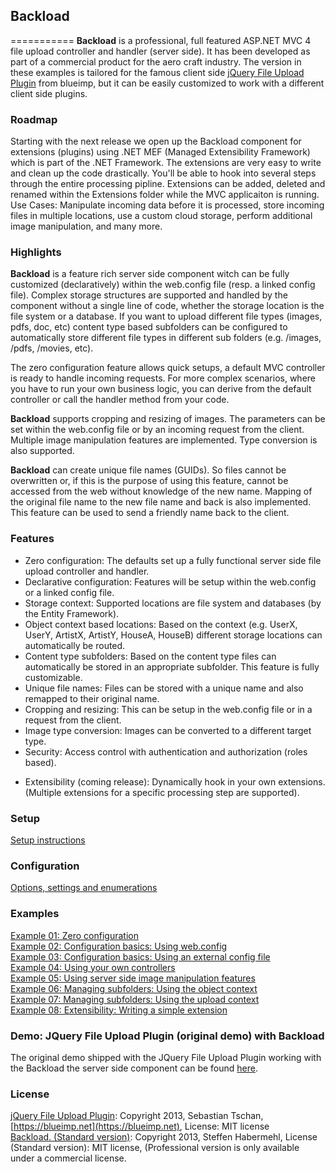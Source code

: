 ## Backload
===========
**Backload** is a professional, full featured ASP.NET MVC 4 file upload controller and handler (server side). It has been developed as part of a commercial product for the aero craft industry. 
The version in these examples is tailored for the famous client side [jQuery File Upload Plugin](https://github.com/blueimp/jQuery-File-Upload) from blueimp, but it can be easily customized to work with a different client side plugins.

### Roadmap
Starting with the next release we open up the Backload component for extensions (plugins) using .NET MEF (Managed Extensibility Framework) which is part of the .NET Framework. The extensions are very easy to write and clean up the code drastically. You'll be able to hook into several steps through the entire processing pipline. Extensions can be added, deleted and renamed within the Extensions folder while the MVC applicaiton is running. Use Cases: Manipulate incoming data before it is processed, store incoming files in multiple locations, use a custom cloud storage, perform additional image manipulation, and many more.

### Highlights

**Backload** is a feature rich server side component witch can be fully customized (declaratively) within the web.config file (resp. a linked config file). Complex storage structures are supported and handled by the component without a single line of code, whether the storage location is the file system or a database. If you want to upload different file types (images, pdfs, doc, etc) content type based subfolders can be configured to automatically store different file types in different sub folders (e.g. /images, /pdfs, /movies, etc).

The zero configuration feature allows quick setups, a default MVC controller is ready to handle incoming requests. For more complex scenarios, where you have to run your own business logic, you can derive from the default controller or call the handler method from your code. 

**Backload** supports cropping and resizing of images. The parameters can be set within the web.config file or by an incoming request from the client. Multiple image manipulation features are implemented. Type conversion is also supported.

**Backload** can create unique file names (GUIDs). So files cannot be overwritten or, if this is the purpose of using this feature, cannot be accessed from the web without knowledge of the new name. Mapping of the original file name to the new file name and back is also implemented. This feature can be used to send a friendly name back to the client. 


### Features
* Zero configuration: The defaults set up a fully functional server side file upload controller and handler.
* Declarative configuration: Features will be setup within the web.config or a linked config file.
* Storage context: Supported locations are file system and databases (by the Entity Framework).
* Object context based locations: Based on the context (e.g. UserX, UserY, ArtistX, ArtistY, HouseA, HouseB) different storage locations can automatically be routed.
* Content type subfolders: Based on the content type files can automatically be stored in an appropriate subfolder. This feature is fully customizable.
* Unique file names: Files can be stored with a unique name and also remapped to their original name.
* Cropping and resizing: This can be setup in the web.config file or in a request from the client.
* Image type conversion: Images can be converted to a different target type.
* Security: Access control with authentication and authorization (roles based).
+ Extensibility (coming release): Dynamically hook in your own extensions. (Multiple extensions for a specific processing step are supported).

### Setup
[Setup instructions](https://github.com/blackcity/Backload/wiki/Setup)

### Configuration
[Options, settings and enumerations](https://github.com/blackcity/Backload/wiki/Configuration)

### Examples
[Example 01: Zero configuration](https://github.com/blackcity/Backload/wiki/Example-01)<br />
[Example 02: Configuration basics: Using web.config](https://github.com/blackcity/Backload/wiki/Example-02)<br />
[Example 03: Configuration basics: Using an external config file](https://github.com/blackcity/Backload/wiki/Example-03)<br />
[Example 04: Using your own controllers](https://github.com/blackcity/Backload/wiki/Example-04)<br />
[Example 05: Using server side image manipulation features](https://github.com/blackcity/Backload/wiki/Example-05)<br />
[Example 06: Managing subfolders: Using the object context](https://github.com/blackcity/Backload/wiki/Example-06)<br />
[Example 07: Managing subfolders: Using the upload context](https://github.com/blackcity/Backload/wiki/Example-07)<br />
[Example 08: Extensibility: Writing a simple extension](https://github.com/blackcity/Backload/wiki/Example-08)

### Demo: JQuery File Upload Plugin (original demo) with Backload
The original demo shipped with the JQuery File Upload Plugin working with the Backload the server side component can be found [here](https://github.com/blackcity/Backload/tree/master/Examples/Demos_by_bluimp).  

### License
[jQuery File Upload Plugin](https://github.com/blueimp/jQuery-File-Upload): Copyright 2013, Sebastian Tschan, [https://blueimp.net](https://blueimp.net), License: MIT license<br />
[Backload. (Standard version)](https://github.com/blackcity/Backload): Copyright 2013, Steffen Habermehl, License (Standard version): MIT license, (Professional version is only available under a commercial license. 

